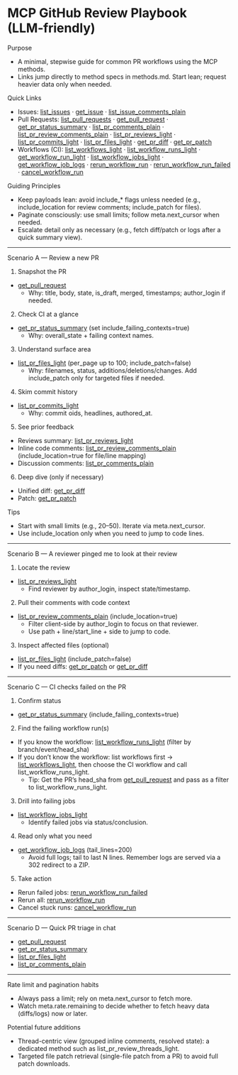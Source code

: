 # MCP GitHub Review Playbook (LLM‑friendly)

Purpose
- A minimal, stepwise guide for common PR workflows using the MCP methods.
- Links jump directly to method specs in methods.md. Start lean; request heavier data only when needed.

Quick Links
- Issues: [list_issues](./methods.md#tool-list_issues) · [get_issue](./methods.md#tool-get_issue) · [list_issue_comments_plain](./methods.md#tool-list_issue_comments_plain)
- Pull Requests: [list_pull_requests](./methods.md#tool-list_pull_requests) · [get_pull_request](./methods.md#tool-get_pull_request) · [get_pr_status_summary](./methods.md#tool-get_pr_status_summary) · [list_pr_comments_plain](./methods.md#tool-list_pr_comments_plain) · [list_pr_review_comments_plain](./methods.md#tool-list_pr_review_comments_plain) · [list_pr_reviews_light](./methods.md#tool-list_pr_reviews_light) · [list_pr_commits_light](./methods.md#tool-list_pr_commits_light) · [list_pr_files_light](./methods.md#tool-list_pr_files_light) · [get_pr_diff](./methods.md#tool-get_pr_diff) · [get_pr_patch](./methods.md#tool-get_pr_patch)
- Workflows (CI): [list_workflows_light](./methods.md#tool-list_workflows_light) · [list_workflow_runs_light](./methods.md#tool-list_workflow_runs_light) · [get_workflow_run_light](./methods.md#tool-get_workflow_run_light) · [list_workflow_jobs_light](./methods.md#tool-list_workflow_jobs_light) · [get_workflow_job_logs](./methods.md#tool-get_workflow_job_logs) · [rerun_workflow_run](./methods.md#tool-rerun_workflow_run) · [rerun_workflow_run_failed](./methods.md#tool-rerun_workflow_run_failed) · [cancel_workflow_run](./methods.md#tool-cancel_workflow_run)

Guiding Principles
- Keep payloads lean: avoid include_* flags unless needed (e.g., include_location for review comments; include_patch for files).
- Paginate consciously: use small limits; follow meta.next_cursor when needed.
- Escalate detail only as necessary (e.g., fetch diff/patch or logs after a quick summary view).

---

Scenario A — Review a new PR
1) Snapshot the PR
- [get_pull_request](./methods.md#tool-get_pull_request)
  - Why: title, body, state, is_draft, merged, timestamps; author_login if needed.

2) Check CI at a glance
- [get_pr_status_summary](./methods.md#tool-get_pr_status_summary) (set include_failing_contexts=true)
  - Why: overall_state + failing context names.

3) Understand surface area
- [list_pr_files_light](./methods.md#tool-list_pr_files_light) (per_page up to 100; include_patch=false)
  - Why: filenames, status, additions/deletions/changes. Add include_patch only for targeted files if needed.

4) Skim commit history
- [list_pr_commits_light](./methods.md#tool-list_pr_commits_light)
  - Why: commit oids, headlines, authored_at.

5) See prior feedback
- Reviews summary: [list_pr_reviews_light](./methods.md#tool-list_pr_reviews_light)
- Inline code comments: [list_pr_review_comments_plain](./methods.md#tool-list_pr_review_comments_plain) (include_location=true for file/line mapping)
- Discussion comments: [list_pr_comments_plain](./methods.md#tool-list_pr_comments_plain)

6) Deep dive (only if necessary)
- Unified diff: [get_pr_diff](./methods.md#tool-get_pr_diff)
- Patch: [get_pr_patch](./methods.md#tool-get_pr_patch)

Tips
- Start with small limits (e.g., 20–50). Iterate via meta.next_cursor.
- Use include_location only when you need to jump to code lines.

---

Scenario B — A reviewer pinged me to look at their review
1) Locate the review
- [list_pr_reviews_light](./methods.md#tool-list_pr_reviews_light)
  - Find reviewer by author_login, inspect state/timestamp.

2) Pull their comments with code context
- [list_pr_review_comments_plain](./methods.md#tool-list_pr_review_comments_plain) (include_location=true)
  - Filter client-side by author_login to focus on that reviewer.
  - Use path + line/start_line + side to jump to code.

3) Inspect affected files (optional)
- [list_pr_files_light](./methods.md#tool-list_pr_files_light) (include_patch=false)
- If you need diffs: [get_pr_patch](./methods.md#tool-get_pr_patch) or [get_pr_diff](./methods.md#tool-get_pr_diff)

---

Scenario C — CI checks failed on the PR
1) Confirm status
- [get_pr_status_summary](./methods.md#tool-get_pr_status_summary) (include_failing_contexts=true)

2) Find the failing workflow run(s)
- If you know the workflow: [list_workflow_runs_light](./methods.md#tool-list_workflow_runs_light) (filter by branch/event/head_sha)
- If you don’t know the workflow: list workflows first → [list_workflows_light](./methods.md#tool-list_workflows_light), then choose the CI workflow and call list_workflow_runs_light.
  - Tip: Get the PR’s head_sha from [get_pull_request](./methods.md#tool-get_pull_request) and pass as a filter to list_workflow_runs_light.

3) Drill into failing jobs
- [list_workflow_jobs_light](./methods.md#tool-list_workflow_jobs_light)
  - Identify failed jobs via status/conclusion.

4) Read only what you need
- [get_workflow_job_logs](./methods.md#tool-get_workflow_job_logs) (tail_lines=200)
  - Avoid full logs; tail to last N lines. Remember logs are served via a 302 redirect to a ZIP.

5) Take action
- Rerun failed jobs: [rerun_workflow_run_failed](./methods.md#tool-rerun_workflow_run_failed)
- Rerun all: [rerun_workflow_run](./methods.md#tool-rerun_workflow_run)
- Cancel stuck runs: [cancel_workflow_run](./methods.md#tool-cancel_workflow_run)

---

Scenario D — Quick PR triage in chat
- [get_pull_request](./methods.md#tool-get_pull_request)
- [get_pr_status_summary](./methods.md#tool-get_pr_status_summary)
- [list_pr_files_light](./methods.md#tool-list_pr_files_light)
- [list_pr_comments_plain](./methods.md#tool-list_pr_comments_plain)

---

Rate limit and pagination habits
- Always pass a limit; rely on meta.next_cursor to fetch more.
- Watch meta.rate.remaining to decide whether to fetch heavy data (diffs/logs) now or later.

Potential future additions
- Thread-centric view (grouped inline comments, resolved state): a dedicated method such as list_pr_review_threads_light.
- Targeted file patch retrieval (single-file patch from a PR) to avoid full patch downloads.